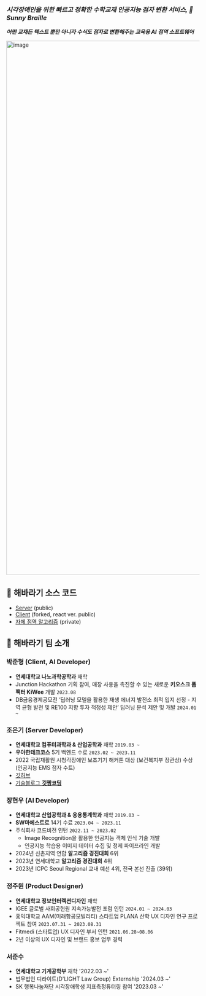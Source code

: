 ### _시각장애인을 위한 빠르고 정확한 수학교재 인공지능 점자 변환 서비스, 🌻 Sunny Braille_
**_어떤 교재든 텍스트 뿐만 아니라 수식도 점자로 변환해주는 교육용 AI 점역 소프트웨어_**

<img width="1391" alt="image" src="https://github.com/Sunflower-yonsei/.github/assets/115399447/798cd658-eacc-4bec-85d0-19e86afeec71">

## 🌻 해바라기 소스 코드

- [Server](https://github.com/Sunflower-yonsei/sunflower-server) (public)
- [Client](https://github.com/Sunflower-yonsei/Sunflower_FE) (forked, react ver. public)
- [자체 점역 알고리즘](https://github.com/Sunflower-yonsei/sunflower-algorithm) (private)

## 🌻 해바라기 팀 소개

### 박준형 (Client, AI Developer)

- **연세대학교 나노과학공학과** 재학
- Junction Hackathon 기획 참여, 매장 사용을 촉진할 수 있는 새로운 **키오스크 폼팩터 KiWee** 개발 `2023.08`
- DB금융경제공모전 ‘딥러닝 모델을 활용한 재생 에너지 발전소 최적 입지 선정 - 지역 균형 발전 및 RE100 지향 투자 적정성 제안’ 딥러닝 분석 제안 및 개발 `2024.01 ~`

### 조은기 (Server Developer)

- **연세대학교 컴퓨터과학과 & 산업공학과** 재학 `2019.03 ~`
- **우아한테크코스** 5기 백엔드 수료 `2023.02 ~ 2023.11`
- 2022 국립재활원 시청각장애인 보조기기 해커톤 대상 (보건복지부 장관상) 수상 (인공지능 EMS 점자 수트)
- [깃허브](https://github.com/gitchannn)
- [기술블로그 **깃짱코딩**](https://engineerinsight.tistory.com/)

### 장현우 (AI Developer)

- **연세대학교 산업공학과 & 응용통계학과** 재학 `2019.03 ~`
- **SW마에스트로** 14기 수료 `2023.04 ~ 2023.11`
- 주식회사 코드비전 인턴 `2022.11 ~ 2023.02`
  - Image Recognition을 활용한 인공지능 객체 인식 기술 개발
  - 인공지능 학습용 이미지 데이터 수집 및 정제 파이프라인 개발
- 2024년 신촌지역 연합 **알고리즘 경진대회** 6위
- 2023년 연세대학교 **알고리즘 경진대회** 4위
- 2023년 ICPC Seoul Regional 교내 예선 4위, 전국 본선 진출 (39위)


### 정주원 (Product Designer)

- **연세대학교 정보인터랙션디자인** 재학
- IGEE 글로벌 사회공헌원 지속가능발전 포럼 인턴 `2024.01 ~ 2024.03`
- 홍익대학교 AAM(미래항공모빌리티) 스타트업 PLANA 산학 UX 디자인 연구 프로젝트 참여 `2023.07.31 ~ 2023.08.31`
- Fitmedi (스타트업) UX 디자인 부서 인턴 `2021.06.28~08.06`
- 2년 이상의 UX 디자인 및 브랜드 홍보 업무 경력

### 서준수

- **연세대학교 기계공학부** 재학 '2022.03 ~'
- 법무법인 디라이트(D'LIGHT Law Group) Externship '2024.03 ~'
- SK 행복나눔재단 시각장애학생 지표측정튜터링 참여 '2023.03 ~'
